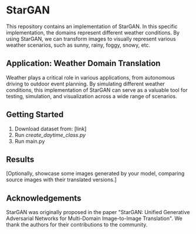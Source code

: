 # StarGAN
 This repository contains an implementation of StarGAN. In this specific implementation, the domains represent different weather conditions. By using StarGAN, we can transform images to visually represent various weather scenarios, such as sunny, rainy, foggy, snowy, etc.

## Application: Weather Domain Translation
Weather plays a critical role in various applications, from autonomous driving to outdoor event planning. By simulating different weather conditions, this implementation of StarGAN can serve as a valuable tool for testing, simulation, and visualization across a wide range of scenarios.

## Getting Started
1. Download dataset from: [link]
2. Run *create_daytime_class.py*
3. Run main.py

## Results
[Optionally, showcase some images generated by your model, comparing source images with their translated versions.]

## Acknowledgements
StarGAN was originally proposed in the paper "StarGAN: Unified Generative Adversarial Networks for Multi-Domain Image-to-Image Translation". We thank the authors for their contributions to the community.

